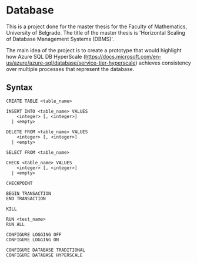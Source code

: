 # Database

This is a project done for the master thesis for the Faculty of Mathematics, University of Belgrade.
The title of the master thesis is 'Horizontal Scaling of Database Management Systems (DBMS)'.

The main idea of the project is to create a prototype that would highlight how Azure SQL DB HyperScale (https://docs.microsoft.com/en-us/azure/azure-sql/database/service-tier-hyperscale) achieves consistency over multiple processes that represent the database.

## Syntax

<pre><code>CREATE TABLE <<a>table_name>

INSERT INTO <<a>table_name> VALUES
    <<a>integer> [, <<a>integer>]
  | <<a>empty>

DELETE FROM <<a>table_name> VALUES
    <<a>integer> [, <<a>integer>]
  | <<a>empty>

SELECT FROM <<a>table_name>

CHECK <<a>table_name> VALUES
    <<a>integer> [, <<a>integer>]
  | <<a>empty>

CHECKPOINT

BEGIN TRANSACTION
END TRANSACTION

KILL

RUN <<a>test_name>
RUN ALL

CONFIGURE LOGGING OFF
CONFIGURE LOGGING ON

CONFIGURE DATABASE TRADITIONAL
CONFIGURE DATABASE HYPERSCALE</code></pre>
